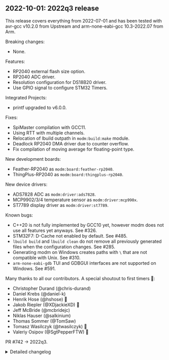 ## 2022-10-01: 2022q3 release

This release covers everything from 2022-07-01 and has been tested with avr-gcc
v10.2.0 from Upstream and arm-none-eabi-gcc 10.3-2022.07 from Arm.

Breaking changes:

- None.

Features:

- RP2040 external flash size option.
- RP2040 ADC driver.
- Resolution configuration for DS18B20 driver.
- Use GPIO signal to configure STM32 Timers.

Integrated Projects:

- printf upgraded to v6.0.0.

Fixes:

- SpiMaster compilation with GCC11.
- Using RTT with multiple channels.
- Relocation of lbuild outpath in `modm:build:make` module.
- Deadlock RP2040 DMA driver due to counter overflow.
- Fix compilation of moving average for floating-point type.

New development boards:

- Feather-RP2040 as `modm:board:feather-rp2040`.
- ThingPlus-RP2040 as `modm:board:thingplus-rp2040`.

New device drivers:

- ADS7828 ADC as `modm:driver:ads7828`.
- MCP9902/3/4 temperature sensor as `modm:driver:mcp990x`.
- ST7789 display driver as `modm:driver:st7789`.

Known bugs:

- C++20 is not fully implemented by GCC10 yet, however modm does not use all
  features yet anyways. See #326.
- STM32F7: D-Cache not enabled by default. See #485.
- `lbuild build` and `lbuild clean` do not remove all previously generated files
  when the configuration changes. See #285.
- Generating modm on Windows creates paths with `\` that are not compatible with
  Unix. See #310.
- `arm-none-eabi-gdb` TUI and GDBGUI interfaces are not supported on Windows.
  See #591.

Many thanks to all our contributors.
A special shoutout to first timers 🎉:

- Christopher Durand (@chris-durand)
- Daniel Krebs (@daniel-k)
- Henrik Hose (@hshose) 🎉
- Jakob Riepler (@XDjackieXD) 🎉
- Jeff McBride (@mcbridejc)
- Niklas Hauser (@salkinium)
- Thomas Sommer (@TomSaw)
- Tomasz Wasilczyk (@twasilczyk) 🎉
- Valeriy Osipov (@SgtPepperFTW) 🎉

PR #742 -> 2022q3.

<details>
<summary>Detailed changelog</summary>


#### 2022-08-18: Add ST7789 display driver

PR #902 -> 516b2b3.  
Tested in hardware by @cocasema.

#### 2022-08-18: Add ThingPlus-RP2040 BSP

PR #900 -> 874c8d6.  
Tested in hardware by @cocasema.

#### 2022-08-18: Add RP2040 ADC driver

PR #899 -> 490e868.  
Tested in hardware by @cocasema.

#### 2022-08-17: Add Feather-RP2040 BSP

Also adds an option to set the flash size of the external flash chip.

PR #898 -> cceb801.  
Tested in hardware by @cocasema.

#### 2022-08-09: Add MCP9902/3/4 temperature sensor

PR #894 -> 0fd53a8.  
Tested in hardware by @chris-durand.

#### 2022-07-23: Add Nanopb with SCons integration

PR #657 -> 6b5b4ce.  
Tested in hardware by @lmoesch.

#### 2022-07-17: Add ADS7828 ADC driver

PR #887 -> 0cd2bc9.  
Tested in hardware by @JKazem.

</details>
